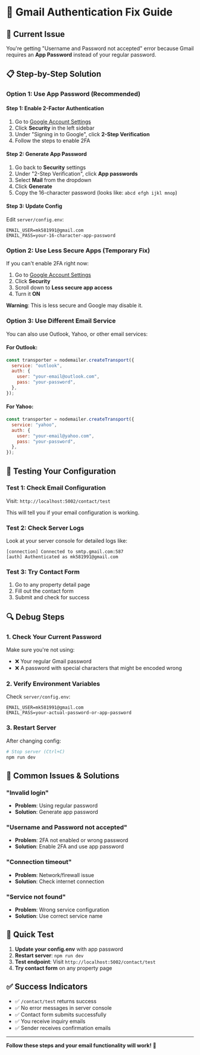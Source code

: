 # 🔧 Gmail Authentication Fix Guide

## 🚨 Current Issue

You're getting "Username and Password not accepted" error because Gmail requires an **App Password** instead of your regular password.

## 📋 Step-by-Step Solution

### Option 1: Use App Password (Recommended)

#### Step 1: Enable 2-Factor Authentication

1. Go to [Google Account Settings](https://myaccount.google.com/)
2. Click **Security** in the left sidebar
3. Under "Signing in to Google", click **2-Step Verification**
4. Follow the steps to enable 2FA

#### Step 2: Generate App Password

1. Go back to **Security** settings
2. Under "2-Step Verification", click **App passwords**
3. Select **Mail** from the dropdown
4. Click **Generate**
5. Copy the 16-character password (looks like: `abcd efgh ijkl mnop`)

#### Step 3: Update Config

Edit `server/config.env`:

```env
EMAIL_USER=mk581991@gmail.com
EMAIL_PASS=your-16-character-app-password
```

### Option 2: Use Less Secure Apps (Temporary Fix)

If you can't enable 2FA right now:

1. Go to [Google Account Settings](https://myaccount.google.com/)
2. Click **Security**
3. Scroll down to **Less secure app access**
4. Turn it **ON**

**Warning**: This is less secure and Google may disable it.

### Option 3: Use Different Email Service

You can also use Outlook, Yahoo, or other email services:

#### For Outlook:

```javascript
const transporter = nodemailer.createTransport({
  service: "outlook",
  auth: {
    user: "your-email@outlook.com",
    pass: "your-password",
  },
});
```

#### For Yahoo:

```javascript
const transporter = nodemailer.createTransport({
  service: "yahoo",
  auth: {
    user: "your-email@yahoo.com",
    pass: "your-password",
  },
});
```

## 🧪 Testing Your Configuration

### Test 1: Check Email Configuration

Visit: `http://localhost:5002/contact/test`

This will tell you if your email configuration is working.

### Test 2: Check Server Logs

Look at your server console for detailed logs like:

```
[connection] Connected to smtp.gmail.com:587
[auth] Authenticated as mk581991@gmail.com
```

### Test 3: Try Contact Form

1. Go to any property detail page
2. Fill out the contact form
3. Submit and check for success

## 🔍 Debug Steps

### 1. Check Your Current Password

Make sure you're not using:

- ❌ Your regular Gmail password
- ❌ A password with special characters that might be encoded wrong

### 2. Verify Environment Variables

Check `server/config.env`:

```env
EMAIL_USER=mk581991@gmail.com
EMAIL_PASS=your-actual-password-or-app-password
```

### 3. Restart Server

After changing config:

```bash
# Stop server (Ctrl+C)
npm run dev
```

## 📝 Common Issues & Solutions

### "Invalid login"

- **Problem**: Using regular password
- **Solution**: Generate app password

### "Username and Password not accepted"

- **Problem**: 2FA not enabled or wrong password
- **Solution**: Enable 2FA and use app password

### "Connection timeout"

- **Problem**: Network/firewall issue
- **Solution**: Check internet connection

### "Service not found"

- **Problem**: Wrong service configuration
- **Solution**: Use correct service name

## 🚀 Quick Test

1. **Update your config.env** with app password
2. **Restart server**: `npm run dev`
3. **Test endpoint**: Visit `http://localhost:5002/contact/test`
4. **Try contact form** on any property page

## ✅ Success Indicators

- ✅ `/contact/test` returns success
- ✅ No error messages in server console
- ✅ Contact form submits successfully
- ✅ You receive inquiry emails
- ✅ Sender receives confirmation emails

---

**Follow these steps and your email functionality will work!** 🎉
